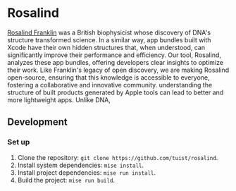 # Rosalind

[Rosalind Franklin](https://en.wikipedia.org/wiki/Rosalind_Franklin) was a British biophysicist whose discovery of DNA's structure transformed science. In a similar way, app bundles built with Xcode have their own hidden structures that, when understood, can significantly improve their performance and efficiency. Our tool, Rosalind, analyzes these app bundles, offering developers clear insights to optimize their work. Like Franklin's legacy of open discovery, we are making Rosalind open-source, ensuring that this knowledge is accessible to everyone, fostering a collaborative and innovative community.
understanding the structure of built products generated by Apple tools can lead to better and more lightweight apps. Unlike DNA,

## Development

### Set up

1. Clone the repository: `git clone https://github.com/tuist/rosalind`.
2. Install system dependencies: `mise install`.
3. Install project dependencies: `mise run install`.
4. Build the project: `mise run build`.
